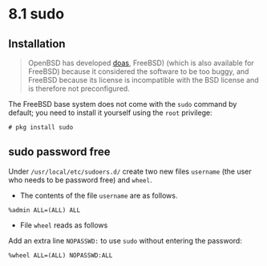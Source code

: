 # 8.1 sudo

## Installation

>OpenBSD has developed [doas](https://man.openbsd.org/doas), FreeBSD) (which is also available for FreeBSD) because it considered the software to be too buggy, and FreeBSD because its license is incompatible with the BSD license and is therefore not preconfigured.


The FreeBSD base system does not come with the `sudo` command by default; you need to install it yourself using the `root` privilege:

```
# pkg install sudo
```

## sudo password free


Under `/usr/local/etc/sudoers.d/` create two new files `username` (the user who needs to be password free) and `wheel`.

  - The contents of the file `username` are as follows.

```
%admin ALL=(ALL) ALL
```

  - File `wheel` reads as follows

Add an extra line `NOPASSWD:` to use `sudo` without entering the password:

```
%wheel ALL=(ALL) NOPASSWD:ALL
```

